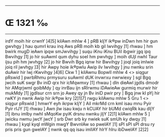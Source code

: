 ___
# Œ 1321 ‰
---
irdY moih hir crwnY ]4]5] kilAwn mhlw 4 ] pRB kIjY ik®pw inDwn hm
hir gun gwvhgy ] hau qumrI krau inq Aws pRB moih kb gil lwvihgy
]1] rhwau ] hm bwirk mugD ieAwn ipqw smJwvihgy ] suqu iKnu iKnu
BUil ibgwir jgq ipq Bwvihgy ]1] jo hir suAwmI qum dyhu soeI hm
pwvhgy ] moih dUjI nwhI Taur ijsu pih hm jwvhgy ]2] jo hir Bwvih
Bgq iqnw hir Bwvihgy ] joqI joiq imlwie joiq ril jwvhgy ]3] hir
Awpy hoie ik®pwlu Awip ilv lwvihgy ] jnu nwnku srin duAwir hir lwj
rKwvihgy ]4]6] Ckw 1 ]
kilAwnu BopwlI mhlw 4
<> siqgur pRswid ]
pwrbRhmu prmysuru suAwmI dUK invwrxu nwrwiexy ] sgl Bgq jwcih suK
swgr Bv iniD qrx hir icMqwmxy ]1] rhwau ] dIn dieAwl jgdIs
dmodr hir AMqrjwmI goibMdy ] qy inrBau ijn sRIrwmu iDAwieAw gurmiq
murwir hir mukMdy ]1] jgdIsur crn srn jo Awey qy jn Bv iniD pwir
pry ] Bgq jnw kI pYj hir rwKY jn nwnk Awip hir ik®pw kry ]2]1]7]
rwgu kilAwnu mhlw 5 Gru 1
<> siqgur pRswid ]
hmwrY eyh ikrpw kIjY ] Ail mkrMd crn kml isau mnu Pyir Pyir rIJY
]1] rhwau ] Awn jlw isau kwju n kCUAY hir bUMd cwiqRk kau dIjY ]1]
ibnu imlby nwhI sMqoKw pyiK drsnu nwnku jIjY ]2]1] kilAwn mhlw 5 ]
jwicku nwmu jwcY jwcY ] srb Dwr srb ky nwiek suK smUh ky dwqy ]1]
rhwau ] kyqI kyqI mWgin mwgY BwvnIAw so pweIAY ]1] sPl sPl sPl
drsu ry pris pris gun gweIAY ] nwnk qq qq isau imlIAY hIrY hIru
ibDweIAY ]2]2]
####
